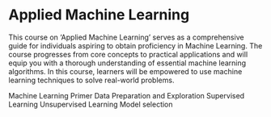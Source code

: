# Applied Machine Learning

This course on ‘Applied Machine Learning’ serves as a comprehensive guide for individuals aspiring to obtain proficiency in Machine Learning.
The course progresses from core concepts to practical applications and will equip you with a thorough understanding of essential machine learning algorithms.
In this course, learners will be empowered to use machine learning techniques to solve real-world problems.

Machine Learning Primer
Data Preparation and Exploration
Supervised Learning
Unsupervised Learning
Model selection